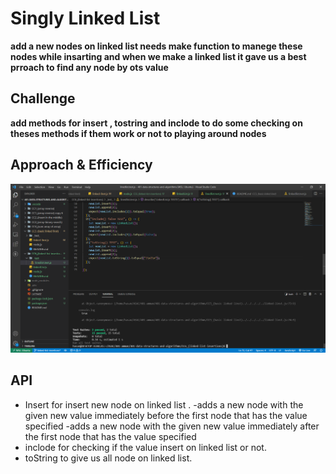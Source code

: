 # Singly Linked List
<!-- Short summary or background information -->
**add a new nodes on linked list needs make function to manege these nodes while insarting and when we make a linked list it gave us a best prroach to find any node by ots value**
## Challenge
<!-- Description of the challenge -->
**add methods for insert , tostring and inclode to do some checking on theses methods if them work or not to playing around nodes**

## Approach & Efficiency
<!-- What approach did you take? Why? What is the Big O space/time for this approach? -->
![](insertion-linked-list.PNG)

## API
<!-- Description of each method publicly available to your Linked List -->
- Insert for insert new node on linked list .
-adds a new node with the given new value immediately before the first node that has the value specified
-adds a new node with the given new value immediately after the first node that has the value specified
- inclode for checking if the value insert on linked list or not.
- toString to give us all node on linked list.